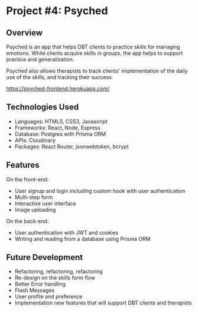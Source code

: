 # Project #4: Psyched

## Overview

Psyched is an app that helps DBT clients to practice skills for managing emotions. While clients acquire skills in groups, the app helps to support practice and generalization.

Psyched also allows therapists to track clients' implementation of the daily use of the skills, and tracking their success

https://psyched-frontend.herokuapp.com/

## Technologies Used

- Languages: HTML5, CSS3, Javascript
- Frameworks: React, Node, Express
- Database: Postgres with Prisma ORM
- APIs: Cloudinary
- Packages: React Router, jsonwebtoken, bcrypt

## Features

On the front-end:

- User signup and login including custom hook with user authentication
- Multi-step form
- Interactive user interface
- Image uploading

On the back-end:

- User authentication with JWT and cookies
- Writing and reading from a database using Prisma ORM

## Future Development

- Refactoring, refactoring, refactoring
- Re-design on the skills form flow
- Better Error handling
- Flash Messages
- User profile and preference
- Implementation new features that will support DBT clients and therapists
